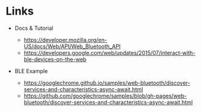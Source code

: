 # Links

- Docs & Tutorial

  - https://developer.mozilla.org/en-US/docs/Web/API/Web_Bluetooth_API
  - https://developers.google.com/web/updates/2015/07/interact-with-ble-devices-on-the-web

- BLE Example
  - https://googlechrome.github.io/samples/web-bluetooth/discover-services-and-characteristics-async-await.html
  - https://github.com/googlechrome/samples/blob/gh-pages/web-bluetooth/discover-services-and-characteristics-async-await.html
